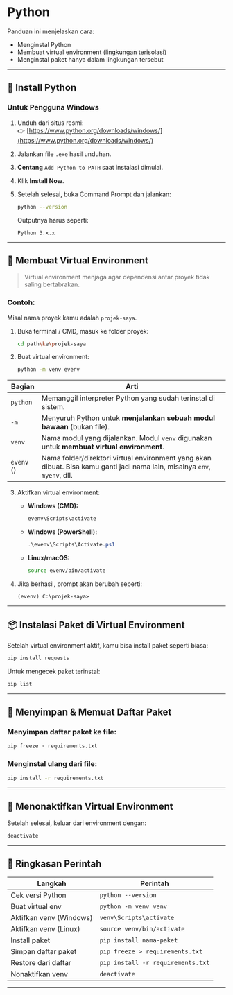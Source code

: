 
# Python

Panduan ini menjelaskan cara:
- Menginstal Python
- Membuat virtual environment (lingkungan terisolasi)
- Menginstal paket hanya dalam lingkungan tersebut

---

## 🐍 Install Python

### Untuk Pengguna Windows

1. Unduh dari situs resmi:  
   👉 [https://www.python.org/downloads/windows/](https://www.python.org/downloads/windows/)

2. Jalankan file `.exe` hasil unduhan.

3. **Centang** `Add Python to PATH` saat instalasi dimulai.

4. Klik **Install Now**.

5. Setelah selesai, buka Command Prompt dan jalankan:
   ```bash
   python --version
   ```
   Outputnya harus seperti:
   ```
   Python 3.x.x
   ```

---

## 🌱 Membuat Virtual Environment

> Virtual environment menjaga agar dependensi antar proyek tidak saling bertabrakan.

### Contoh:
Misal nama proyek kamu adalah `projek-saya`.

1. Buka terminal / CMD, masuk ke folder proyek:
   ```bash
   cd path\ke\projek-saya
   ```

2. Buat virtual environment:
   ```bash
   python -m venv evenv
   ```
| Bagian              | Arti                                                                                                                      |
| ------------------- | ------------------------------------------------------------------------------------------------------------------------- |
| `python`            | Memanggil interpreter Python yang sudah terinstal di sistem.                                                              |
| `-m`                | Menyuruh Python untuk **menjalankan sebuah modul bawaan** (bukan file).                                                   |
| `venv`              | Nama modul yang dijalankan. Modul `venv` digunakan untuk **membuat virtual environment**.                                 |
| `evenv` () | Nama folder/direktori virtual environment yang akan dibuat. Bisa kamu ganti jadi nama lain, misalnya `env`, `myenv`, dll. |



3. Aktifkan virtual environment:

   - **Windows (CMD):**
     ```cmd
     evenv\Scripts\activate
     ```
   - **Windows (PowerShell):**
     ```powershell
     .\evenv\Scripts\Activate.ps1
     ```
   - **Linux/macOS:**
     ```bash
     source evenv/bin/activate
     ```

4. Jika berhasil, prompt akan berubah seperti:
   ```
   (evenv) C:\projek-saya>
   ```

---

## 📦 Instalasi Paket di Virtual Environment

Setelah virtual environment aktif, kamu bisa install paket seperti biasa:

```bash
pip install requests
```

Untuk mengecek paket terinstal:

```bash
pip list
```

---

## 📁 Menyimpan & Memuat Daftar Paket

### Menyimpan daftar paket ke file:
```bash
pip freeze > requirements.txt
```

### Menginstal ulang dari file:
```bash
pip install -r requirements.txt
```

---

## 🧼 Menonaktifkan Virtual Environment

Setelah selesai, keluar dari environment dengan:
```bash
deactivate
```

---

## 📝 Ringkasan Perintah

| Langkah                 | Perintah                                      |
|------------------------|-----------------------------------------------|
| Cek versi Python       | `python --version`                            |
| Buat virtual env       | `python -m venv venv`                         |
| Aktifkan venv (Windows)| `venv\Scripts\activate`                       |
| Aktifkan venv (Linux)  | `source venv/bin/activate`                    |
| Install paket          | `pip install nama-paket`                      |
| Simpan daftar paket    | `pip freeze > requirements.txt`              |
| Restore dari daftar    | `pip install -r requirements.txt`            |
| Nonaktifkan venv       | `deactivate`                                  |

---

